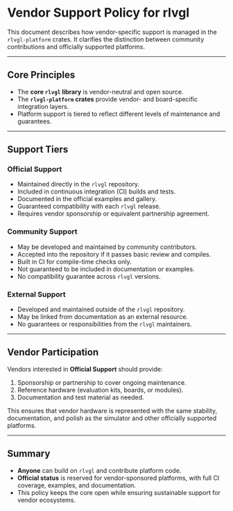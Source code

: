 <!--
platform/README-VENDOR.md - Policy for vendor-specific platform support.
-->
# Vendor Support Policy for rlvgl

This document describes how vendor-specific support is managed in the `rlvgl-platform` crates.
It clarifies the distinction between community contributions and officially supported platforms.

---

## Core Principles

- The **core `rlvgl` library** is vendor-neutral and open source.  
- The **`rlvgl-platform` crates** provide vendor- and board-specific integration layers.  
- Platform support is tiered to reflect different levels of maintenance and guarantees.

---

## Support Tiers

### Official Support
- Maintained directly in the `rlvgl` repository.  
- Included in continuous integration (CI) builds and tests.  
- Documented in the official examples and gallery.  
- Guaranteed compatibility with each `rlvgl` release.  
- Requires vendor sponsorship or equivalent partnership agreement.

### Community Support
- May be developed and maintained by community contributors.  
- Accepted into the repository if it passes basic review and compiles.  
- Built in CI for compile-time checks only.  
- Not guaranteed to be included in documentation or examples.  
- No compatibility guarantee across `rlvgl` versions.

### External Support
- Developed and maintained outside of the `rlvgl` repository.  
- May be linked from documentation as an external resource.  
- No guarantees or responsibilities from the `rlvgl` maintainers.

---

## Vendor Participation

Vendors interested in **Official Support** should provide:
1. Sponsorship or partnership to cover ongoing maintenance.  
2. Reference hardware (evaluation kits, boards, or modules).  
3. Documentation and test material as needed.  

This ensures that vendor hardware is represented with the same stability, documentation, and polish as the simulator and other officially supported platforms.

---

## Summary

- **Anyone** can build on `rlvgl` and contribute platform code.  
- **Official status** is reserved for vendor-sponsored platforms, with full CI coverage, examples, and documentation.  
- This policy keeps the core open while ensuring sustainable support for vendor ecosystems.
